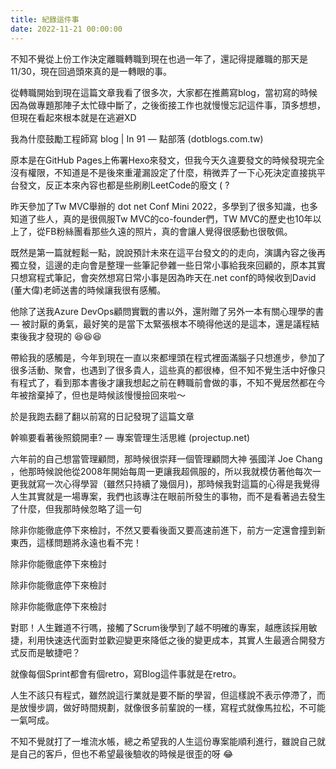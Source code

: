 ```yaml
---
title: 紀錄這件事
date: 2022-11-21 00:00:00
---
```


不知不覺從上份工作決定離職轉職到現在也過一年了，還記得提離職的那天是11/30，現在回過頭來真的是一轉眼的事。

從轉職開始到現在這篇文章我看了很多次，大家都在推薦寫blog，當初寫的時候因為做專題那陣子太忙碌中斷了，之後銜接工作也就慢慢忘記這件事，頂多想想，但現在看起來根本就是在逃避XD

我為什麼鼓勵工程師寫 blog | In 91 — 點部落 (dotblogs.com.tw)

原本是在GitHub Pages上佈署Hexo來發文，但我今天久違要發文的時候發現完全沒有權限，不知道是不是後來重灌漏設定了什麼，稍微弄了一下心死決定直接挑平台發文，反正本來內容也都是些刷刷LeetCode的廢文 ( ?

<!--more-->

昨天參加了Tw MVC舉辦的 dot net Conf Mini 2022，多學到了很多知識，也多知道了些人，真的是很佩服Tw MVC的co-founder們，TW MVC的歷史也10年以上了，從FB粉絲團看那些久遠的照片，真的會讓人覺得很感動也很敬佩。

既然是第一篇就輕鬆一點，說說預計未來在這平台發文的的走向，演講內容之後再獨立發，這邊的走向會是整理一些筆記參雜一些日常小事給我來回顧的，原本其實只想寫程式筆記，會突然想寫日常小事是因為昨天在.net conf的時候收到David (董大偉)老師送書的時候讓我很有感觸。

他除了送我Azure DevOps顧問實戰的書以外，還附贈了另外一本有關心理學的書 — 被討厭的勇氣，最好笑的是當下太緊張根本不曉得他送的是這本，還是議程結束後我才發現的 😆😆😆

帶給我的感觸是，今年到現在一直以來都埋頭在程式裡面滿腦子只想進步，參加了很多活動、聚會，也遇到了很多貴人，這些真的都很棒，但不知不覺生活中好像只有程式了，看到那本書後才讓我想起之前在轉職前會做的事，不知不覺居然都在今年被捨棄掉了，但也是時候該慢慢撿回來啦～

於是我跑去翻了翻以前寫的日記發現了這篇文章

幹嘛要看著後照鏡開車? — 專案管理生活思維 (projectup.net)

六年前的自己想當管理顧問，那時候很崇拜一個管理顧問大神 張國洋 Joe Chang ，他那時候說他從2008年開始每周一更讓我超佩服的，所以我就模仿著他每次一更我就寫一次心得學習（雖然只持續了幾個月)，那時候我對這篇的心得是我覺得人生其實就是一場專案，我們也該專注在眼前所發生的事物，而不是看著過去發生了什麼，但我那時候忽略了這一句

除非你能徹底停下來檢討，不然又要看後面又要高速前進下，前方一定還會撞到新東西，這樣問題將永遠也看不完！

除非你能徹底停下來檢討

除非你能徹底停下來檢討

除非你能徹底停下來檢討

對耶！人生難道不行嗎，接觸了Scrum後學到了越不明確的專案，越應該採用敏捷，利用快速迭代面對並歡迎變更來降低之後的變更成本，其實人生最適合開發方式反而是敏捷吧？

就像每個Sprint都會有個retro，寫Blog這件事就是在retro。

人生不該只有程式，雖然說這行業就是要不斷的學習，但這樣說不表示停滯了，而是放慢步調，做好時間規劃，就像很多前輩說的一樣，寫程式就像馬拉松，不可能一氣呵成。

不知不覺就打了一堆流水帳，總之希望我的人生這份專案能順利進行，雖說自己就是自己的客戶，但也不希望最後驗收的時候是很歪的呀 😂